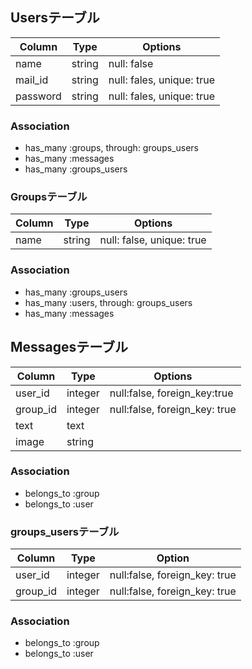 ## Usersテーブル
|Column|Type|Options|
|------|----|-------|
|name|string|null: false|
|mail_id|string|null: fales, unique: true|
|password|string|null: fales, unique: true|

### Association
- has_many :groups, through: groups_users
- has_many :messages
- has_many :groups_users

### Groupsテーブル
|Column|Type|Options|
|------|----|-------|
|name|string|null: false, unique: true|

### Association
- has_many :groups_users
- has_many :users, through: groups_users
- has_many :messages

## Messagesテーブル
|Column|Type|Options|
|------|----|-------|
|user_id|integer|null:false, foreign_key:true|
|group_id|integer|null:false, foreign_key: true|
|text|text||
|image|string||

### Association
- belongs_to :group
- belongs_to :user

### groups_usersテーブル
|Column|Type|Option|
|------|----|------|
|user_id|integer|null:false, foreign_key: true|
|group_id|integer|null:false, foreign_key: true|

### Association
- belongs_to :group
- belongs_to :user
